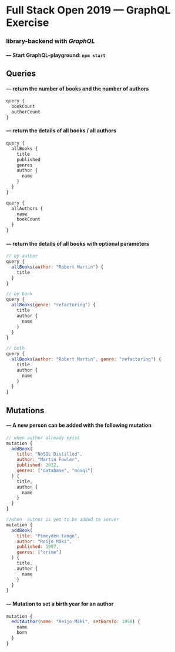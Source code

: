 # Full Stack Open 2019 &mdash; GraphQL Exercise
### **library-backend** with *GraphQL*

#### &mdash; Start GraphQL-playground: `npm start`

## Queries
#### &mdash; return the number of books and the number of authors
```js
query {
  bookCount
  authorCount
}
```

#### &mdash; return the details of all books / all authors
```js
query {
  allBooks { 
    title 
    published 
    genres
    author {
      name
    }
  }
}

query {
  allAuthors {
    name
    bookCount
  }
}
```

#### &mdash; return the details of all books with optional parameters
```js
// by author
query {
  allBooks(author: "Robert Martin") {
    title
  }
}

// by book
query {
  allBooks(genre: "refactoring") {
    title
    author {
      name
    }
  }
}

// both
query {
  allBooks(author: "Robert Martin", genre: "refactoring") {
    title
    author {
      name
    }
  }
}
```

## Mutations

#### &mdash; A new person can be added with the following mutation
```js
// when author already exist
mutation {
  addBook(
    title: "NoSQL Distilled",
    author: "Martin Fowler",
    published: 2012,
    genres: ["database", "nosql"]
  ) {
    title,
    author {
      name
    }
  }
}

//when  author is yet to be added to server
mutation {
  addBook(
    title: "Pimeyden tango",
    author: "Reijo Mäki",
    published: 1997,
    genres: ["crime"]
  ) {
    title,
    author {
      name
    }
  }
}
```

#### &mdash; Mutation to set a birth year for an author
```js
mutation {
  editAuthor(name: "Reijo Mäki", setBornTo: 1958) {
    name
    born
  }
}
```